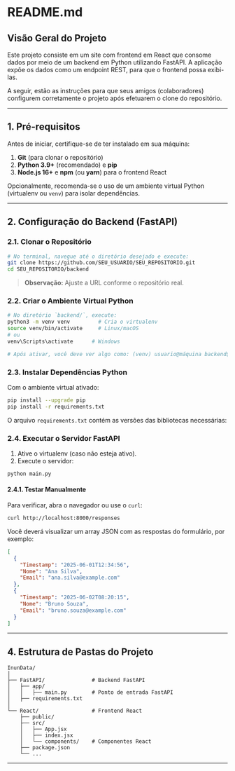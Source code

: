 # README.md

## Visão Geral do Projeto

Este projeto consiste em um site com frontend em React que consome dados por meio de um backend em Python utilizando FastAPI. A aplicação expõe os dados como um endpoint REST, para que o frontend possa exibi-las.

A seguir, estão as instruções para que seus amigos (colaboradores) configurem corretamente o projeto após efetuarem o clone do repositório.

---

## 1. Pré-requisitos

Antes de iniciar, certifique-se de ter instalado em sua máquina:

1. **Git** (para clonar o repositório)
2. **Python 3.9+** (recomendado) e **pip**
3. **Node.js 16+** e **npm** (ou **yarn**) para o frontend React

Opcionalmente, recomenda-se o uso de um ambiente virtual Python (virtualenv ou `venv`) para isolar dependências.

---

## 2. Configuração do Backend (FastAPI)

### 2.1. Clonar o Repositório

```bash
# No terminal, navegue até o diretório desejado e execute:
git clone https://github.com/SEU_USUARIO/SEU_REPOSITORIO.git
cd SEU_REPOSITORIO/backend
```

> **Observação:** Ajuste a URL conforme o repositório real.

### 2.2. Criar o Ambiente Virtual Python

```bash
# No diretório `backend/`, execute:
python3 -m venv venv         # Cria o virtualenv
source venv/bin/activate     # Linux/macOS
# ou
venv\Scripts\activate      # Windows

# Após ativar, você deve ver algo como: (venv) usuario@máquina backend$
```

### 2.3. Instalar Dependências Python

Com o ambiente virtual ativado:

```bash
pip install --upgrade pip
pip install -r requirements.txt
```

O arquivo `requirements.txt` contém as versões das bibliotecas necessárias:

### 2.4. Executar o Servidor FastAPI

1. Ative o virtualenv (caso não esteja ativo).
2. Execute o servidor:

```bash
python main.py
```

#### 2.4.1. Testar Manualmente

Para verificar, abra o navegador ou use o `curl`:

```bash
curl http://localhost:8000/responses
```

Você deverá visualizar um array JSON com as respostas do formulário, por exemplo:

```json
[
  {
    "Timestamp": "2025-06-01T12:34:56",
    "Nome": "Ana Silva",
    "Email": "ana.silva@example.com"
  },
  {
    "Timestamp": "2025-06-02T08:20:15",
    "Nome": "Bruno Souza",
    "Email": "bruno.souza@example.com"
  }
]
```

---

## 4. Estrutura de Pastas do Projeto

```text
InunData/
│
├── FastAPI/               # Backend FastAPI
│   ├── app/
│   │   ├── main.py        # Ponto de entrada FastAPI
│   ├── requirements.txt
│
└── React/                 # Frontend React
    ├── public/
    ├── src/
    │   ├── App.jsx
    │   ├── index.jsx
    │   └── components/    # Componentes React      
    ├── package.json
    └── ...
```

---
